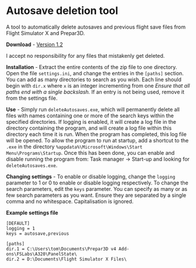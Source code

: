 # Autosave deletion tool


A tool to automatically delete autosaves and previous flight save files from Flight Simulator X and Prepar3D.


**Download** - [Version 1.2](https://github.com/codemicro/deleteAutosaves/releases/download/v1.2/deleteAutosaves.zip)


I accept no responsibility for any files that mistakenly get deleted. 


**Installation** - Extract the entire contents of the zip file to one directory. Open the file `settings.ini`, and change the entries in the `[paths]` section. You can add as many directories to search as you wish. Each line should begin with `dir.x` where `x` is an integer incrementing from one *Ensure that all paths end with a single backslash.* If an entry is not being used, remove it from the settings file.


**Use** - Simply run `deleteAutosaves.exe`, which will permanently delete all files with names containing one or more of the search keys within the specified directories. If logging is enabled, it will create a log file in the directory containing the program, and will create a log file within this directory each time it is run. When the program has completed, this log file will be opened.
To allow the program to run at startup, add a shortcut to the `.exe` in the directory `%appdata%\Microsoft\Windows\Start Menu\Programs\Startup`. Once this has been done, you can enable and disable running the program from: Task manager -> Start-up and looking for `deleteAutosaves.exe`.


**Changing settings** - To enable or disable logging, change the `logging` parameter to 1 or 0 to enable or disable logging respectively.
To change the search parameters, edit the `keys` parameter. You can specify as many or as few search parameters as you want. Ensure they are separated by a single comma and no whitespace. Capitalisation is ignored.


**Example settings file**

```
[DEFAULT]
logging = 1
keys = autosave,previous

[paths]
dir.1 = C:\Users\tom\Documents\Prepar3D v4 Add-ons\FSLabs\A320\PanelState\
dir.2 = D:\Documents\Flight Simulator X Files\
```
